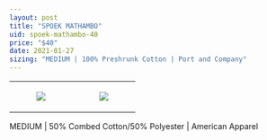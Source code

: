 ```yaml
---
layout: post
title: "SPOEK MATHAMBO"
uid: spoek-mathambo-40
price: "$40"
date: 2021-01-27
sizing: "MEDIUM | 100% Preshrunk Cotton | Port and Company"
---
```




<table style="width:100%;"><tr><td style="vertical-align:top;">
      <figure class="tmblr-full" data-orig-height="2048" data-orig-width="1365" data-orig-src="https://concertshirts.netlify.app/shirts/0231/0231-01.jpg"><img src="https://64.media.tumblr.com/11cc69733acfb930b139a68492acfba8/add55ec3a8b34ed4-2c/s540x810/749b6f59a9b64dc7cc8e1b6b9a51cbd211c841b7.jpg" data-orig-height="2048" data-orig-width="1365" data-orig-src="https://concertshirts.netlify.app/shirts/0231/0231-01.jpg"/></figure></td>
    <td style="vertical-align:top;">
      <figure class="tmblr-full" data-orig-height="2048" data-orig-width="1365" data-orig-src="https://concertshirts.netlify.app/shirts/0231/0231-02.jpg"><img src="https://64.media.tumblr.com/506e9fa98cfde0872c600ea2edc7fc4f/add55ec3a8b34ed4-88/s540x810/8e3c0d611f37bea76de80c785e32487c9a3f8777.jpg" data-orig-height="2048" data-orig-width="1365" data-orig-src="https://concertshirts.netlify.app/shirts/0231/0231-02.jpg"/></figure></td>
  </tr></table><p>
  MEDIUM | 50% Combed Cotton/50% Polyester | American Apparel
</p>
